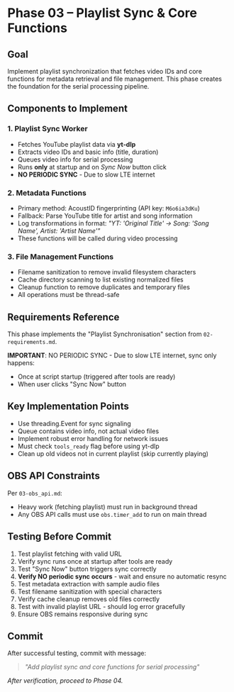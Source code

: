 # Phase 03 – Playlist Sync & Core Functions

## Goal
Implement playlist synchronization that fetches video IDs and core functions for metadata retrieval and file management. This phase creates the foundation for the serial processing pipeline.

## Components to Implement

### 1. Playlist Sync Worker
- Fetches YouTube playlist data via **yt‑dlp**
- Extracts video IDs and basic info (title, duration)
- Queues video info for serial processing
- Runs **only** at startup and on *Sync Now* button click
- **NO PERIODIC SYNC** - Due to slow LTE internet

### 2. Metadata Functions
- Primary method: AcoustID fingerprinting (API key: `M6o6ia3dKu`)
- Fallback: Parse YouTube title for artist and song information
- Log transformations in format: *"YT: 'Original Title' → Song: 'Song Name', Artist: 'Artist Name'"*
- These functions will be called during video processing

### 3. File Management Functions
- Filename sanitization to remove invalid filesystem characters
- Cache directory scanning to list existing normalized files
- Cleanup function to remove duplicates and temporary files
- All operations must be thread-safe

## Requirements Reference
This phase implements the "Playlist Synchronisation" section from `02-requirements.md`.

**IMPORTANT**: NO PERIODIC SYNC - Due to slow LTE internet, sync only happens:
- Once at script startup (triggered after tools are ready)
- When user clicks "Sync Now" button

## Key Implementation Points
- Use threading.Event for sync signaling
- Queue contains video info, not actual video files
- Implement robust error handling for network issues
- Must check `tools_ready` flag before using yt-dlp
- Clean up old videos not in current playlist (skip currently playing)

## OBS API Constraints
Per `03-obs_api.md`:
- Heavy work (fetching playlist) must run in background thread
- Any OBS API calls must use `obs.timer_add` to run on main thread

## Testing Before Commit
1. Test playlist fetching with valid URL
2. Verify sync runs once at startup after tools are ready
3. Test "Sync Now" button triggers sync correctly
4. **Verify NO periodic sync occurs** - wait and ensure no automatic resync
5. Test metadata extraction with sample audio files
6. Test filename sanitization with special characters
7. Verify cache cleanup removes old files correctly
8. Test with invalid playlist URL - should log error gracefully
9. Ensure OBS remains responsive during sync

## Commit
After successful testing, commit with message:  
> *"Add playlist sync and core functions for serial processing"*

*After verification, proceed to Phase 04.*